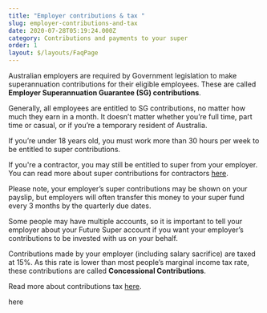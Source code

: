 ```yaml
---
title: "Employer contributions & tax "
slug: employer-contributions-and-tax
date: 2020-07-28T05:19:24.000Z
category: Contributions and payments to your super
order: 1
layout: $/layouts/FaqPage
---
```

Australian employers are required by Government legislation to make superannuation contributions for their eligible employees. These are called **Employer Superannuation Guarantee (SG) contributions**.

Generally, all employees are entitled to SG contributions, no matter how much they earn in a month. It doesn’t matter whether you’re full time, part time or casual, or if you’re a temporary resident of Australia.

If you’re under 18 years old, you must work more than 30 hours per week to be entitled to super contributions.

If you're a contractor, you may still be entitled to super from your employer. You can read more about super contributions for contractors [here](https://www.ato.gov.au/Individuals/Super/Getting-your-super-started/Contractors/).

Please note, your employer’s super contributions may be shown on your payslip, but employers will often transfer this money to your super fund every 3 months by the quarterly due dates.

Some people may have multiple accounts, so it is important to tell your employer about your Future Super account if you want your employer’s contributions to be invested with us on your behalf. 

Contributions made by your employer (including salary sacrifice) are taxed at 15%. As this rate is lower than most people’s marginal income tax rate, these contributions are called **Concessional Contributions**.

Read more about contributions tax [here](https://www.ato.gov.au/Individuals/Super/Growing-your-super/Adding-to-your-super/Tax-on-contributions/).



here